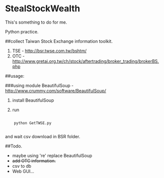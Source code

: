 StealStockWealth
================

This's something to do for me. 

Python practice. 

##collect Taiwan Stock Exchange information toolkit. 

 1. TSE - http://bsr.twse.com.tw/bshtm/
 1. OTC - http://www.gretai.org.tw/ch/stock/aftertrading/broker_trading/brokerBS.php

##usage:

###using module 
  BeautifulSoup - http://www.crummy.com/software/BeautifulSoup/ 
 
 1. install BeautifulSoup

 2. run  
 <code>
	python GetTWSE.py
 </code>

 and wait csv download in BSR folder.
	
##Todo.

 * maybe using 're' replace BeautifulSoup
 * ~~add OTC information.~~
 * csv to db
 * Web GUI...
